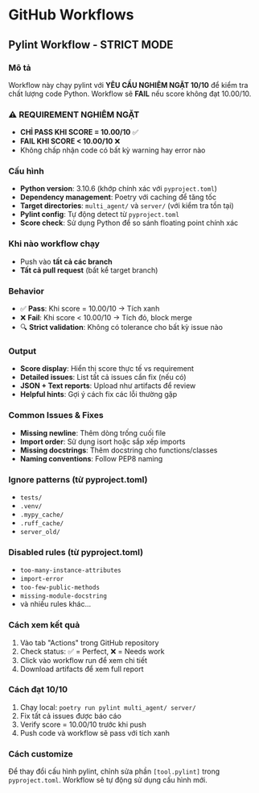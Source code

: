 # GitHub Workflows

## Pylint Workflow - STRICT MODE

### Mô tả
Workflow này chạy pylint với **YÊU CẦU NGHIÊM NGẶT 10/10** để kiểm tra chất lượng code Python. Workflow sẽ **FAIL** nếu score không đạt 10.00/10.

### ⚠️ REQUIREMENT NGHIÊM NGẶT
- **CHỈ PASS KHI SCORE = 10.00/10** ✅
- **FAIL KHI SCORE < 10.00/10** ❌
- Không chấp nhận code có bất kỳ warning hay error nào

### Cấu hình
- **Python version**: 3.10.6 (khớp chính xác với `pyproject.toml`)
- **Dependency management**: Poetry với caching để tăng tốc
- **Target directories**: `multi_agent/` và `server/` (với kiểm tra tồn tại)
- **Pylint config**: Tự động detect từ `pyproject.toml`
- **Score check**: Sử dụng Python để so sánh floating point chính xác

### Khi nào workflow chạy
- Push vào **tất cả các branch**
- **Tất cả pull request** (bất kể target branch)

### Behavior
- ✅ **Pass**: Khi score = 10.00/10 → Tích xanh
- ❌ **Fail**: Khi score < 10.00/10 → Tích đỏ, block merge
- 🔍 **Strict validation**: Không có tolerance cho bất kỳ issue nào

### Output
- **Score display**: Hiển thị score thực tế vs requirement
- **Detailed issues**: List tất cả issues cần fix (nếu có)
- **JSON + Text reports**: Upload như artifacts để review
- **Helpful hints**: Gợi ý cách fix các lỗi thường gặp

### Common Issues & Fixes
- **Missing newline**: Thêm dòng trống cuối file
- **Import order**: Sử dụng isort hoặc sắp xếp imports
- **Missing docstrings**: Thêm docstring cho functions/classes
- **Naming conventions**: Follow PEP8 naming

### Ignore patterns (từ pyproject.toml)
- `tests/`
- `.venv/`
- `.mypy_cache/`
- `.ruff_cache/`
- `server_old/`

### Disabled rules (từ pyproject.toml)
- `too-many-instance-attributes`
- `import-error`
- `too-few-public-methods`
- `missing-module-docstring`
- và nhiều rules khác...

### Cách xem kết quả
1. Vào tab "Actions" trong GitHub repository
2. Check status: ✅ = Perfect, ❌ = Needs work
3. Click vào workflow run để xem chi tiết
4. Download artifacts để xem full report

### Cách đạt 10/10
1. Chạy local: `poetry run pylint multi_agent/ server/`
2. Fix tất cả issues được báo cáo
3. Verify score = 10.00/10 trước khi push
4. Push code và workflow sẽ pass với tích xanh

### Cách customize
Để thay đổi cấu hình pylint, chỉnh sửa phần `[tool.pylint]` trong `pyproject.toml`. Workflow sẽ tự động sử dụng cấu hình mới. 